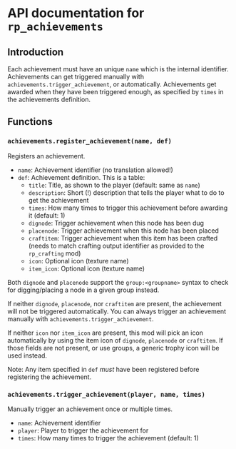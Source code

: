 # API documentation for `rp_achievements`

## Introduction

Each achievement must have an unique `name` which is the internal identifier.
Achievements can get triggered manually with `achievements.trigger_achievement`,
or automatically. Achievements get awarded when they have been triggered
enough, as specified by `times` in the achievements definition.

## Functions

### `achievements.register_achievement(name, def)`

Registers an achievement.

* `name`: Achievement identifier (no translation allowed!)
* `def`: Achievement definition. This is a table:
    * `title`: Title, as shown to the player (default: same as `name`)
    * `description`: Short (!) description that tells the player what to do to get the achievement
    * `times`: How many times to trigger this achievement before awarding it (default: 1)
    * `dignode`: Trigger achievement when this node has been dug
    * `placenode`: Trigger achievement when this node has been placed
    * `craftitem`: Trigger achievement when this item has been crafted (needs to match
      crafting output identifier as provided to the `rp_crafting` mod)
    * `icon`: Optional icon (texture name)
    * `item_icon`: Optional icon (texture name)

Both `dignode` and `placenode` support the `group:<groupname>` syntax to check
for digging/placing a node in a given group instead.

If neither `dignode`, `placenode`, nor `craftitem` are present, the achievement
will not be triggered automatically. You can always trigger an achievement
manually with `achievements.trigger_achievement`.

If neither `icon` nor `item_icon` are present, this mod will pick an icon automatically
by using the item icon of `dignode`, `placenode` or `craftitem`. If those fields
are not present, or use groups, a generic trophy icon will be used instead.

Note: Any item specified in `def` *must* have been registered before registering
the achievement.

### `achievements.trigger_achievement(player, name, times)`

Manually trigger an achievement once or multiple times.

* `name`: Achievement identifier
* `player`: Player to trigger the achievement for
* `times`: How many times to trigger the achievement (default: 1)
